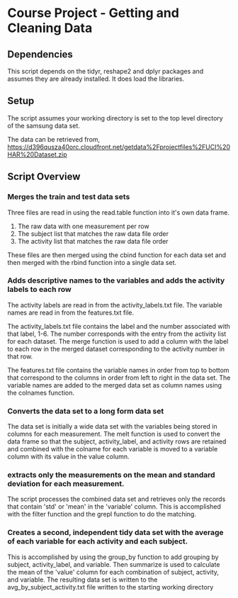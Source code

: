 # Course Project - Getting and Cleaning Data

## Dependencies
This script depends on the tidyr, reshape2 and dplyr packages and assumes they are already installed. It does load the libraries.

## Setup
The script assumes your working directory is set to the top level directory of the samsung data set.

The data can be retrieved from, https://d396qusza40orc.cloudfront.net/getdata%2Fprojectfiles%2FUCI%20HAR%20Dataset.zip 

## Script Overview

### Merges the train and test data sets

Three files are read in using the read.table function into it's own data frame.

1.  The raw data with one measurement per row
2.  The subject list that matches the raw data file order
3.  The activity list that matches the raw data file order

These files are then merged using the cbind function for each data set and then merged with the rbind function into a single data set.

### Adds descriptive names to the variables and adds the activity labels to each row

The activity labels are read in from the activity\_labels.txt file.  The variable names are read in from the features.txt file.

The activity\_labels.txt file contains the label and the number associated with that label, 1-6.  The number corresponds with the entry from the activity
list for each dataset.  The merge function is used to add a column with the label to each row in the merged dataset corresponding to the activity number in that row.

The features.txt file contains the variable names in order from top to bottom that correspond to the columns in order from left to right in the data set.
The variable names are added to the merged data set as column names using the colnames function.

### Converts the data set to a long form data set

The data set is initially a wide data set with the variables being stored in columns for each measurement.  The melt function is used to convert the
data frame so that the subject, activity\_label, and activity rows are retained and combined with the colname for each variable is moved to a variable column with its
value in the value column.

### extracts only the measurements on the mean and standard deviation for each measurement.

The script processes the combined data set and retrieves only the records that contain 'std' or 'mean' in the 'variable' column. This is accomplished with the
filter function and the grepl function to do the matching.

### Creates a second, independent tidy data set with the average of each variable for each activity and each subject.

This is accomplished by using the group\_by function to add grouping by subject, activity\_label, and variable.  Then summarize is used to calculate the mean of the 'value' column for each combination of subject, activity, and variable.  The resulting data set is written to the avg\_by\_subject\_activity.txt file
written to the starting working directory

